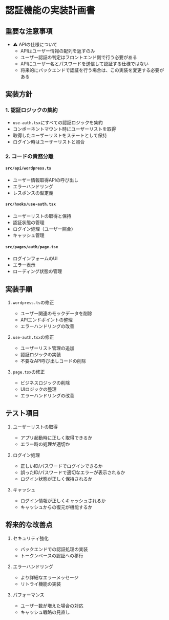 # 認証機能の実装計画書

## 重要な注意事項
- ⚠️ APIの仕様について
  - APIはユーザー情報の配列を返すのみ
  - ユーザー認証の判定はフロントエンド側で行う必要がある
  - APIにユーザー名とパスワードを送信して認証する仕様ではない
  - 将来的にバックエンドで認証を行う場合は、この実装を変更する必要がある

## 実装方針

### 1. 認証ロジックの集約
- `use-auth.tsx`にすべての認証ロジックを集約
- コンポーネントマウント時にユーザーリストを取得
- 取得したユーザーリストをステートとして保持
- ログイン時はユーザーリストと照合

### 2. コードの責務分離

#### `src/api/wordpress.ts`
- ユーザー情報取得APIの呼び出し
- エラーハンドリング
- レスポンスの型定義

#### `src/hooks/use-auth.tsx`
- ユーザーリストの取得と保持
- 認証状態の管理
- ログイン処理（ユーザー照合）
- キャッシュ管理

#### `src/pages/auth/page.tsx`
- ログインフォームのUI
- エラー表示
- ローディング状態の管理

## 実装手順

1. `wordpress.ts`の修正
   - ユーザー関連のモックデータを削除
   - APIエンドポイントの整理
   - エラーハンドリングの改善

2. `use-auth.tsx`の修正
   - ユーザーリスト管理の追加
   - 認証ロジックの実装
   - 不要なAPI呼び出しコードの削除

3. `page.tsx`の修正
   - ビジネスロジックの削除
   - UIロジックの整理
   - エラーハンドリングの改善

## テスト項目

1. ユーザーリストの取得
   - アプリ起動時に正しく取得できるか
   - エラー時の処理が適切か

2. ログイン処理
   - 正しいID/パスワードでログインできるか
   - 誤ったID/パスワードで適切なエラーが表示されるか
   - ログイン状態が正しく保持されるか

3. キャッシュ
   - ログイン情報が正しくキャッシュされるか
   - キャッシュからの復元が機能するか

## 将来的な改善点

1. セキュリティ強化
   - バックエンドでの認証処理の実装
   - トークンベースの認証への移行

2. エラーハンドリング
   - より詳細なエラーメッセージ
   - リトライ機能の実装

3. パフォーマンス
   - ユーザー数が増えた場合の対応
   - キャッシュ戦略の見直し 